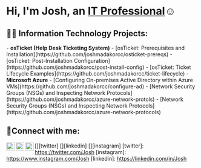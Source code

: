 <h1>Hi, I'm Josh, an <a href="https://linkedin.com/in/Josh">IT Professional</a>☺</h1>
<h2>👨‍💻 Information Technology Projects:</h2>
- <b>osTicket (Help Desk Ticketing System)</b>
  - [osTicket: Prerequisites and Installation](https://github.com/joshmadakorcc/osticket-prereqs)
  - [osTicket: Post-Installation Configuration](https://github.com/joshmadakorcc/post-install-config)
   - [osTicket: Ticket Lifecycle Examples](https://github.com/joshmadakorcc/ticket-lifecycle)
 - <b>Microsoft Azure</b>
   - [Configuring On-premises Active Directory within Azure VMs](https://github.com/joshmadakorcc/configure-ad)
   - [Network Security Groups (NSGs) and Inspecting Network Protocols](https://github.com/joshmadakorcc/azure-network-protols)
   - [Network Security Groups (NSGs) and Inspecting Network Protocols](https://github.com/joshmadakorcc/azure-network-protocols)

 <h2>🤳Connect with me:</h2>

[<img align="left" alt="Josh | Twitter" width="22px" src="https://cdn.jsdelivr.net/npm/simple-icons@v3/icons/twitter.svg" />][twitter]
[<img align="left" alt="Josh | LinkedIn" width="22px" src="https://cdn.jsdelivr.net/npm/simple-icons@v3/icons/linkedin.svg" />][linkedin]
[<img align="left" alt="Josh | Instagram" width="22px" src="https://cdn.jsdelivr.net/npm/simple-icons@v3/icons/instagram.svg" />][instagram]
[twitter]: https://twitter.com/Josh
[instagram]: https://www.instagram.com/Josh
[linkedin]: https://linkedin.com/in/Josh
